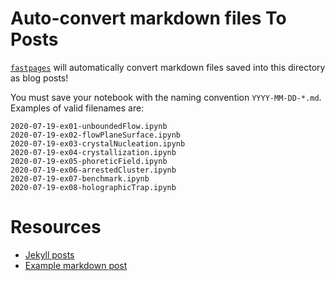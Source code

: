# Auto-convert markdown files To Posts

[`fastpages`](https://github.com/fastai/fastpages) will automatically convert markdown files saved into this directory as blog posts!

You must save your notebook with the naming convention `YYYY-MM-DD-*.md`.  Examples of valid filenames are:

```shell
2020-07-19-ex01-unboundedFlow.ipynb
2020-07-19-ex02-flowPlaneSurface.ipynb 
2020-07-19-ex03-crystalNucleation.ipynb 
2020-07-19-ex04-crystallization.ipynb 
2020-07-19-ex05-phoreticField.ipynb 
2020-07-19-ex06-arrestedCluster.ipynb 
2020-07-19-ex07-benchmark.ipynb 
2020-07-19-ex08-holographicTrap.ipynb
```

# Resources

- [Jekyll posts](https://jekyllrb.com/docs/posts/)
- [Example markdown post](https://github.com/fastai/fastpages/blob/master/_posts/2020-01-14-test-markdown-post.md)
